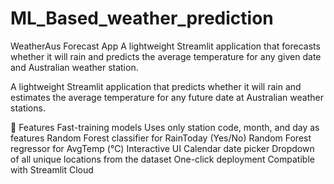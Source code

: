# ML_Based_weather_prediction
WeatherAus Forecast App A lightweight Streamlit application that forecasts whether it will rain and predicts the average temperature for any given date and Australian weather station.

A lightweight Streamlit application that predicts whether it will rain and estimates the average temperature for any future date at Australian weather stations.

🚀 Features
Fast-training models
Uses only station code, month, and day as features
Random Forest classifier for RainToday (Yes/No)
Random Forest regressor for AvgTemp (°C)
Interactive UI
Calendar date picker
Dropdown of all unique locations from the dataset
One-click deployment
Compatible with Streamlit Cloud
